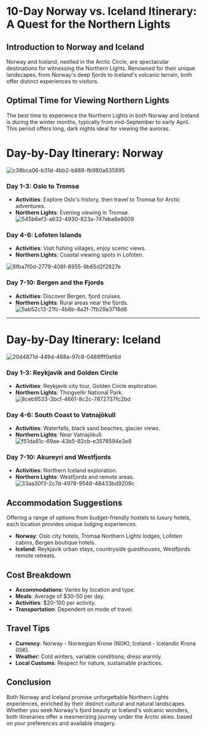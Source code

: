 # 10-Day Norway vs. Iceland Itinerary: A Quest for the Northern Lights

## Introduction to Norway and Iceland
Norway and Iceland, nestled in the Arctic Circle, are spectacular destinations for witnessing the Northern Lights. Renowned for their unique landscapes, from Norway's deep fjords to Iceland's volcanic terrain, both offer distinct experiences to visitors.


## Optimal Time for Viewing Northern Lights
The best time to experience the Northern Lights in both Norway and Iceland is during the winter months, typically from mid-September to early April. This period offers long, dark nights ideal for viewing the auroras.


# Day-by-Day Itinerary: Norway
![c38bca06-b31d-4bb2-b888-fb980a635895](https://github.com/rmete/travel/assets/46465233/9e0b50f4-2f17-4916-9443-6806e79a1c50)


### Day 1-3: Oslo to Tromsø
- **Activities**: Explore Oslo's history, then travel to Tromsø for Arctic adventures.
- **Northern Lights**: Evening viewing in Tromsø.
![545b6ef3-a632-4930-823a-747eba6e8609](https://github.com/rmete/travel/assets/46465233/33b55dbb-5f8e-4434-ad9c-ec7ef911d05b)



### Day 4-6: Lofoten Islands
- **Activities**: Visit fishing villages, enjoy scenic views.
- **Northern Lights**: Coastal viewing spots in Lofoten.

![8fba7f0d-2779-408f-8955-9b65d2f2827e](https://github.com/rmete/travel/assets/46465233/58f7839a-b5f1-4bb7-b9fb-19c8982d0470)



### Day 7-10: Bergen and the Fjords
- **Activities**: Discover Bergen, fjord cruises.
- **Northern Lights**: Rural areas near the fjords.
![5ab52c13-21fc-4b8b-8a2f-7fb29a3716d6](https://github.com/rmete/travel/assets/46465233/31a043ae-4ffb-43fa-baaa-d2ad73031f54)

---


# Day-by-Day Itinerary: Iceland
![20d4871d-449d-468a-97c8-0488fff0ef6d](https://github.com/rmete/travel/assets/46465233/52384671-0c5d-49de-97e8-66635599b8e9)


### Day 1-3: Reykjavik and Golden Circle
- **Activities**: Reykjavik city tour, Golden Circle exploration.
- **Northern Lights**: Thingvellir National Park.
![8ceb9533-3bcf-4661-8c2c-7872737fc2bd](https://github.com/rmete/travel/assets/46465233/3ed3e5b6-c864-426c-b0bf-7d3d9d92f0bb)



### Day 4-6: South Coast to Vatnajökull
- **Activities**: Waterfalls, black sand beaches, glacier views.
- **Northern Lights**: Near Vatnajökull.
![f51da81c-69ae-43b5-82cb-e3578594e3e8](https://github.com/rmete/travel/assets/46465233/0764a1ce-f033-430b-8506-2df1000d219b)



### Day 7-10: Akureyri and Westfjords
- **Activities**: Northern Iceland exploration.
- **Northern Lights**: Westfjords and remote areas.
![33aa30f3-2c7d-4978-9548-48433bd9209c](https://github.com/rmete/travel/assets/46465233/a9e1a3cb-ec31-4427-af06-621fe900cdcb)



## Accommodation Suggestions
Offering a range of options from budget-friendly hostels to luxury hotels, each location provides unique lodging experiences.

- **Norway**: Oslo city hotels, Tromsø Northern Lights lodges, Lofoten cabins, Bergen boutique hotels.
- **Iceland**: Reykjavik urban stays, countryside guesthouses, Westfjords remote retreats.


## Cost Breakdown
- **Accommodations**: Varies by location and type.
- **Meals**: Average of $30-50 per day.
- **Activities**: $20-100 per activity.
- **Transportation**: Dependent on mode of travel.


## Travel Tips
- **Currency**: Norway - Norwegian Krone (NOK); Iceland - Icelandic Krona (ISK).
- **Weather**: Cold winters, variable conditions; dress warmly.
- **Local Customs**: Respect for nature, sustainable practices.

## Conclusion
Both Norway and Iceland promise unforgettable Northern Lights experiences, enriched by their distinct cultural and natural landscapes. Whether you seek Norway's fjord beauty or Iceland's volcanic wonders, both itineraries offer a mesmerizing journey under the Arctic skies.
based on your preferences and available imagery.
